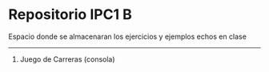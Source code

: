 # Repositorio IPC1 B

Espacio donde se almacenaran los ejercicios y ejemplos
echos en clase

--- 
1. Juego de Carreras (consola)

